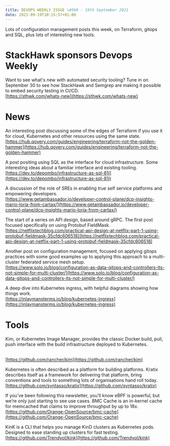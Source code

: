 ```yaml
---
title: DEVOPS WEEKLY ISSUE \#560 - 19th September 2021 
date: 2021-09-19T10:15:57+01:00
---
```


Lots of configuration management posts this week, on Terraform, gitops and SQL, plus lots of interesting new tools.


StackHawk sponsors Devops Weekly
============================

Want to see what's new with automated security tooling? Tune in on September 30 to see how StackHawk and Semgrep are making it possible to embed security testing in CI/CD.
<br>[https://sthwk.com/whats-new](https://sthwk.com/whats-new)


News
====

An interesting post discussing some of the edges of Terraform if you use it for cloud, Kubernetes and other resources using the same state.
<br>[https://hub.qovery.com/guides/engineering/terraform-not-the-golden-hammer](https://hub.qovery.com/guides/engineering/terraform-not-the-golden-hammer)


A post positing using SQL as the interface for cloud infrastructure. Some interesting ideas about a familiar interface and existing tooling.
<br>[https://dev.to/depombo/infrastructure-as-sql-81i](https://dev.to/depombo/infrastructure-as-sql-81i)


A discussion of the role of SREs in enabling true self service platforms and empowering developers.
<br>[https://www.getambassador.io/developer-control-plane/dcp-insights-mario-loria-from-cartax/](https://www.getambassador.io/developer-control-plane/dcp-insights-mario-loria-from-cartax/)


The start of a series on API design, based around gRPC. The first post focused specifically on using Protobuf FieldMask.
<br>[https://netflixtechblog.com/practical-api-design-at-netflix-part-1-using-protobuf-fieldmask-35cfdc606518](https://netflixtechblog.com/practical-api-design-at-netflix-part-1-using-protobuf-fieldmask-35cfdc606518)


Another post on configuration management, focused on applying gitops practices with some good examples up to applying this approach to a multi-cluster federated service mesh setup.
<br>[https://www.solo.io/blog/configuration-as-data-gitops-and-controllers-its-not-simple-for-multi-cluster/](https://www.solo.io/blog/configuration-as-data-gitops-and-controllers-its-not-simple-for-multi-cluster/)


A deep dive into Kubernetes ingress, with helpful diagrams showing how things work.
<br>[https://inlaymansterms.io/blog/kubernetes-ingress](https://inlaymansterms.io/blog/kubernetes-ingress)


Tools
=====

Kim, or Kubernetes Image Manager, provides the classic Docker build, pull, push interface with the build infrastructure deployed to Kubernetes.

<br>[https://github.com/rancher/kim](https://github.com/rancher/kim)


Kubernetes is often described as a platform for building platforms. Kratix describes itself as a framework for delivering that platform, bring conventions and tools to something lots of organisations hand roll today.
<br>[https://github.com/syntasso/kratix](https://github.com/syntasso/kratix)


If you’ve been following this newsletter, you’ll know eBPF is powerful, but we’re only just starting to see use cases. BMC Cache is an in-kernel cache for memcached that claims to improve throughput by up to 18x.
<br>[https://github.com/Orange-OpenSource/bmc-cache](https://github.com/Orange-OpenSource/bmc-cache)


KinK is a CLI that helps you manage KinD clusters as Kubernetes pods. Designed to ease standing up clusters for fast testing.
<br>[https://github.com/Trendyol/kink](https://github.com/Trendyol/kink)




